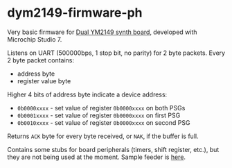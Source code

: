 # dym2149-firmware-ph
Very basic firmware for [Dual YM2149 synth board](https://github.com/bderleta/dym2149-board), developed with Microchip Studio 7.

Listens on UART (500000bps, 1 stop bit, no parity) for 2 byte packets.
Every 2 byte packet contains:
- address byte
- register value byte

Higher 4 bits of address byte indicate a device address:
- `0b0000xxxx` - set value of register `0b0000xxxx` on both PSGs
- `0b0001xxxx` - set value of register `0b0000xxxx` on first PSG
- `0b0010xxxx` - set value of register `0b0000xxxx` on second PSG

Returns `ACK` byte for every byte received, or `NAK`, if the buffer is full.

Contains some stubs for board peripherals (timers, shift register, etc.), but they are not being used at the moment.
Sample feeder is [here](https://github.com/bderleta/dym2149-ym-streamer).
